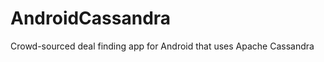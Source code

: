 AndroidCassandra
================

Crowd-sourced deal finding app for Android that uses Apache Cassandra
